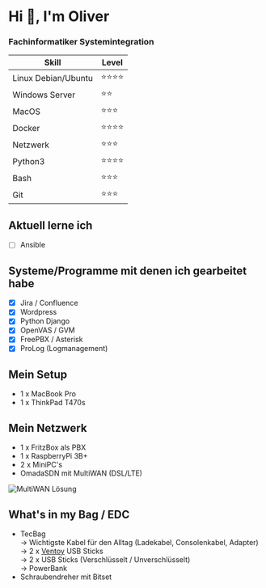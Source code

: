 Hi 👋, I'm Oliver
===============

### Fachinformatiker Systemintegration
| Skill | Level |
| --- | --- |
| Linux Debian/Ubuntu | ⭐⭐⭐⭐ |
| Windows Server | ⭐⭐ |
| MacOS | ⭐⭐⭐ |
| Docker | ⭐⭐⭐⭐ |
| Netzwerk | ⭐⭐⭐ |
| Python3 | ⭐⭐⭐⭐ |
| Bash | ⭐⭐⭐ |
| Git | ⭐⭐⭐ |

## Aktuell lerne ich
- [ ] Ansible

## Systeme/Programme mit denen ich gearbeitet habe
- [x] Jira / Confluence
- [x] Wordpress
- [x] Python Django
- [x] OpenVAS / GVM
- [x] FreePBX / Asterisk
- [x] ProLog (Logmanagement) 

## Mein Setup
- 1 x MacBook Pro
- 1 x ThinkPad T470s

## Mein Netzwerk
- 1 x FritzBox als PBX
- 1 x RaspberryPi 3B+
- 2 x MiniPC's
- OmadaSDN mit MultiWAN (DSL/LTE)

![MultiWAN Lösung](https://kroki.io/blockdiag/svg/eNpLyslPzk7JTExXqOZKL8ovLVAAsRQUfEJcFWx07RSiQlx1g0uL0opLMpOzwSLuOXqZfqklYLaSf25iSqJCUH5pSWqRkjVQn0uwD1gmuCA1NaUgv6jEGKvC5Pyc_CIFWwUl5eQ0EAQK1UJsjYZLFaWmKMVCzYSI2kLEuGoBqFI2Xg==)


## What's in my Bag / EDC
- TecBag <br />
  -> Wichtigste Kabel für den Alltag (Ladekabel, Consolenkabel, Adapter) <br />
  -> 2 x [Ventoy](https://github.com/ventoy/Ventoy) USB Sticks <br />
  -> 2 x USB Sticks (Verschlüsselt / Unverschlüsselt) <br />
  -> PowerBank
- Schraubendreher mit Bitset
